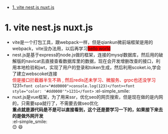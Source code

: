 
* [1. vite nest.js nuxt.js](#vite-nest.js-nuxt.js)
# 1. vite nest.js nuxt.js
 - vite是一个打包工具，跟webpack一样，但是qiankun微前端框架是用的webpack，vite没办法用，以后再学习<font style="background:red">hello world</font>  
 - nest.js是基于express的node.js做的框架，连接的mysql数据库，然后用的破解版的navicat去直接查看数据库里的数据，现在会开发增删改查的接口，利用本地检验和jwt，实现了用户的登录和token生成，然后利用scoket.io,学会了建立webscoket连接<br><font color="#dd0000">但是接口拦截器半生不熟 , 然后redis还未学习、微服务、grpc也还没学习</font><font style="color: '#dd0000'">1231</font>`<font color="#dd0000">console.log(123)</font><font style="color: '#dd0000'">1231</font>` :el-simple_smile:
 - nuxt.js是vue框架，为了用来ssr，优化seo的网页搜索，但是现在做的是内网的，只需要spa就行了，不需要去做seo优化<br>
**重点就是源代码是不是可以直接看到，这个还是要学习一下的，如果接下来去的是做外网开发**<br>
:el-simple_smile:<br>
:blush: 😄
